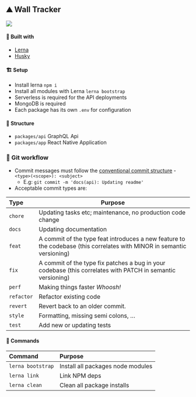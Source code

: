 ## ⛰️ Wall Tracker

![](https://www.thenationofalex.com/static/wall-0.png)

#### 🔨 Built with

- [Lerna](https://github.com/lerna/lerna)
- [Husky](https://github.com/typicode/husky)

#### 🏗️ Setup

- Install lerna `npm i`
- Install all modules with Lerna `lerna bootstrap`
- Serverless is required for the API deployments
- MongoDB is required
- Each package has its own `.env` for configuration

#### 🏢 Structure

- `packages/api` GraphQL Api
- `packages/app` React Native Application

### 🔀 Git workflow

- Commit messages must follow the [conventional commit structure](https://conventionalcommits.org/) - `<type>(<scope>): <subject>`
	- E.g: `git commit -m 'docs(api): Updating readme'`
- Acceptable commit types are:

Type       | Purpose
:--------- | ------------------------------
`chore`    | Updating tasks etc; maintenance, no production code change
`docs`     | Updating documentation
`feat`     | A commit of the type feat introduces a new feature to the codebase (this correlates with MINOR in semantic versioning)
`fix`      | A commit of the type fix patches a bug in your codebase (this correlates with PATCH in semantic versioning)
`perf`     | Making things faster *Whoosh!*
`refactor` | Refactor existing code
`revert`   | Revert back to an older commit.
`style`    | Formatting, missing semi colons, …
`test`     | Add new or updating tests

#### 📖 Commands

Command                | Purpose
:--------------------- | :----------------------------------------------
`lerna bootstrap`      | Install all packages node modules
`lerna link`           | Link NPM deps
`lerna clean`          | Clean all package installs
